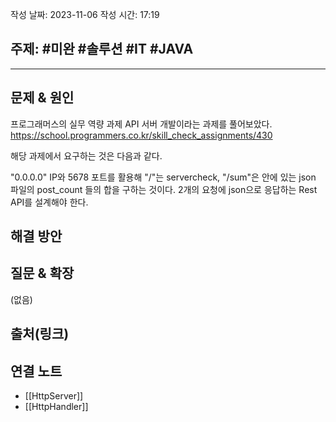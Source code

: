작성 날짜: 2023-11-06
작성 시간: 17:19

## 주제: #미완 #솔루션 #IT #JAVA 

----

## 문제 & 원인
프로그래머스의 실무 역량 과제 API 서버 개발이라는 과제를 풀어보았다.
https://school.programmers.co.kr/skill_check_assignments/430

해당 과제에서 요구하는 것은 다음과 같다.

"0.0.0.0" IP와 5678 포트를 활용해 "/"는 servercheck, "/sum"은 안에 있는 json 파일의 post_count 들의 합을 구하는 것이다. 2개의 요청에 json으로 응답하는 Rest API를 설계해야 한다.

## 해결 방안


## 질문 & 확장

(없음)

## 출처(링크)


## 연결 노트
- [[HttpServer]]
- [[HttpHandler]]